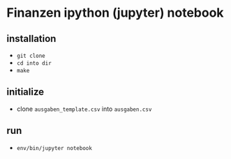# Finanzen ipython (jupyter) notebook

## installation

* `git clone`
* `cd into dir`
* `make`

## initialize

* clone `ausgaben_template.csv` into `ausgaben.csv`

## run

* `env/bin/jupyter notebook`
